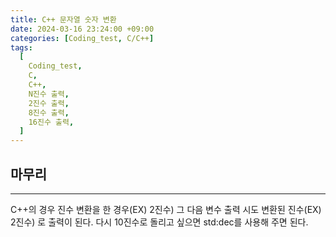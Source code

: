 ```yaml
---
title: C++ 문자열 숫자 변환
date: 2024-03-16 23:24:00 +09:00
categories: [Coding_test, C/C++]
tags:
  [
    Coding_test,
    C,
    C++,
    N진수 출력,
    2진수 출력,
    8진수 출력,
    16진수 출력,
  ]
---
```



## 마무리
---
C++의 경우 진수 변환을 한 경우(EX) 2진수) 그 다음 변수 출력 시도 변환된 진수(EX) 2진수) 로 출력이 된다. 다시 10진수로 돌리고 싶으면 std:dec를 사용해 주면 된다.
